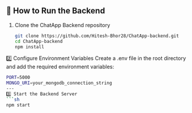 ## 📌 **How to Run the Backend**  
1. Clone the ChatApp Backend repository  
   ```sh
   git clone https://github.com/Hitesh-Bhor28/ChatApp-backend.git
   cd ChatApp-backend
   npm install
2️⃣ Configure Environment Variables
Create a .env file in the root directory and add the required environment variables:
   ```sh
  PORT=5000  
  MONGO_URI=your_mongodb_connection_string
---
3️⃣ Start the Backend Server
   ```sh
  npm start
